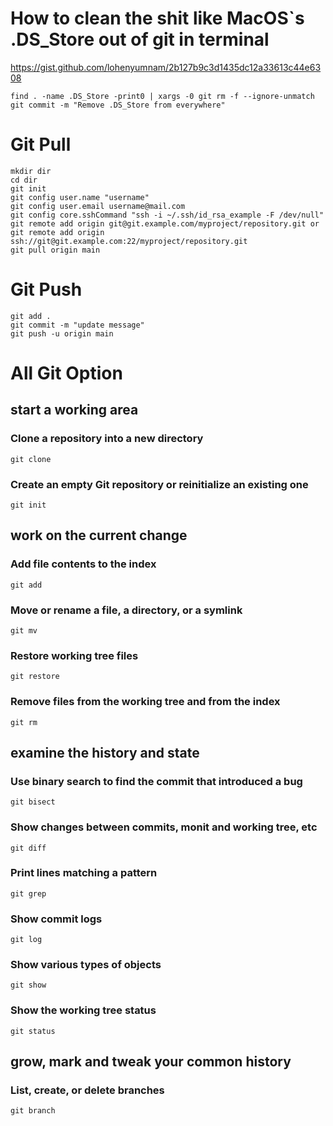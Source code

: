 # How to clean the shit like MacOS`s .DS_Store out of git in terminal
https://gist.github.com/lohenyumnam/2b127b9c3d1435dc12a33613c44e6308

```shell
find . -name .DS_Store -print0 | xargs -0 git rm -f --ignore-unmatch
git commit -m "Remove .DS_Store from everywhere"

```


# Git Pull
```shell
mkdir dir
cd dir
git init
git config user.name "username"
git config user.email username@mail.com
git config core.sshCommand "ssh -i ~/.ssh/id_rsa_example -F /dev/null"
git remote add origin git@git.example.com/myproject/repository.git or git remote add origin ssh://git@git.example.com:22/myproject/repository.git
git pull origin main
```

# Git Push
```shell
git add .
git commit -m "update message"
git push -u origin main
```

# All Git Option

## start a working area

### Clone a repository into a new directory
```shell
git clone
```

### Create an empty Git repository or reinitialize an existing one
```shell
git init
```

## work on the current change

### Add file contents to the index
```shell
git add
```

### Move or rename a file, a directory, or a symlink
```shell
git mv
```

### Restore working tree files
```shell
git restore
```

### Remove files from the working tree and from the index
```shell
git rm
```

## examine the history and state

### Use binary search to find the commit that introduced a bug
```shell
git bisect
```

### Show changes between commits, monit and working tree, etc
```shell
git diff
```

### Print lines matching a pattern
```shell
git grep
```

### Show commit logs
```shell
git log
```

### Show various types of objects
```shell
git show
```

### Show the working tree status
```shell
git status
```

## grow, mark and tweak your common history

### List, create, or delete branches
```shell
git branch
```